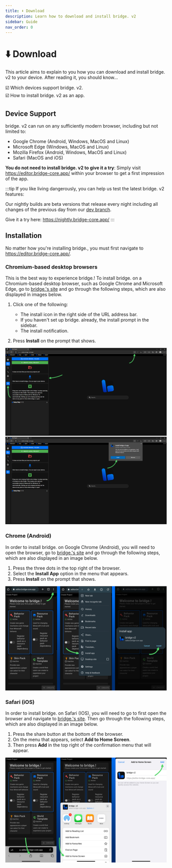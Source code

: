 ```yaml
---
title: ⬇️ Download
description: Learn how to download and install bridge. v2
sidebar: Guide
nav_order: 0
---
```


# ⬇️ Download

This article aims to explain to you how you can download and install bridge. v2 to your device.
After reading it, you should know...

:ballot_box_with_check: Which devices support bridge. v2.<br/>
:ballot_box_with_check: How to install bridge. v2 as an app.<br/>

## Device Support

bridge. v2 can run on any sufficiently modern browser, including but not limited to:

-   Google Chrome (Android, Windows, MacOS and Linux)
-   Microsoft Edge (Windows, MacOS and Linux)
-   Mozilla Firefox (Android, Windows, MacOS and Linux)
-   Safari (MacOS and iOS)

**You do not need to install bridge. v2 to give it a try**: Simply visit https://editor.bridge-core.app/ within your browser to get a first impression of the app.

:::tip
If you like living dangerously, you can help us test the latest bridge. v2 features:

Our nightly builds are beta versions that release every night including all changes of the previous day from our [dev branch](https://github.com/bridge-core/editor/tree/dev).

Give it a try here: https://nightly.bridge-core.app/
:::

## Installation

No matter how you're installing bridge., you must first navigate to https://editor.bridge-core.app/.

### Chromium-based desktop browsers

This is the best way to experience bridge.! To install bridge. on a Chromium-based desktop browser, such as Google Chrome and Microsoft Edge, go to [bridge.'s site](https://editor.bridge-core.app/) and go through the following steps, which are also displayed in images below.

1. Click one of the following:

    - The install icon in the right side of the URL address bar.
    - If you haven't set up bridge. already, the install prompt in the sidebar.
    - The install notification.

2. Press **Install** on the prompt that shows.

![screenshot showing first step of installation](./desktop-installation-1.png)
![screenshot showing second step of installation](./desktop-installation-2.png)

### Chrome (Android)

In order to install bridge. on Google Chrome (Android), you will need to open the browser, go to [bridge.'s site](https://editor.bridge-core.app/) and go through the following steps, which are also displayed in an image below.

1. Press the three dots in the top right of the browser.
2. Select the **Install App** option in the menu that appears.
3. Press **Install** on the prompt that shows.

![screenshots showing step by step installation on android](./android-installation.png)

### Safari (iOS)

In order to install bridge. on Safari (IOS), you will need to go to first open the browser and navigate to [bridge.'s site](https://editor.bridge-core.app/). Then go through the following steps, which are also displayed in an image below.

1. Press the share button at the bottom of the browser.
2. On the menu that appears, select **Add to Home Screen**.
3. Then press **Add** in the top right of the confirmation menu that will appear.

![screenshots showing step by step installation on ios](./ios-installation.png)

